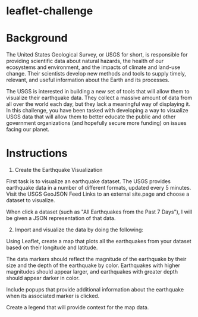 # leaflet-challenge

# Background

The United States Geological Survey, or USGS for short, is responsible for providing scientific data about natural hazards, the health of our ecosystems and environment, and the impacts of climate and land-use change. Their scientists develop new methods and tools to supply timely, relevant, and useful information about the Earth and its processes.

The USGS is interested in building a new set of tools that will allow them to visualize their earthquake data. They collect a massive amount of data from all over the world each day, but they lack a meaningful way of displaying it. In this challenge, you have been tasked with developing a way to visualize USGS data that will allow them to better educate the public and other government organizations (and hopefully secure more funding) on issues facing our planet.

# Instructions

1. Create the Earthquake Visualization

First task is to visualize an earthquake dataset. 
The USGS provides earthquake data in a number of different formats, updated every 5 minutes. Visit the USGS GeoJSON Feed Links to an external site.page and choose a dataset to visualize.

When click a dataset (such as "All Earthquakes from the Past 7 Days"), I will be given a JSON representation of that data. 

2. Import and visualize the data by doing the following:

Using Leaflet, create a map that plots all the earthquakes from your dataset based on their longitude and latitude.

The data markers should reflect the magnitude of the earthquake by their size and the depth of the earthquake by color. Earthquakes with higher magnitudes should appear larger, and earthquakes with greater depth should appear darker in color.

Include popups that provide additional information about the earthquake when its associated marker is clicked.

Create a legend that will provide context for the map data.

